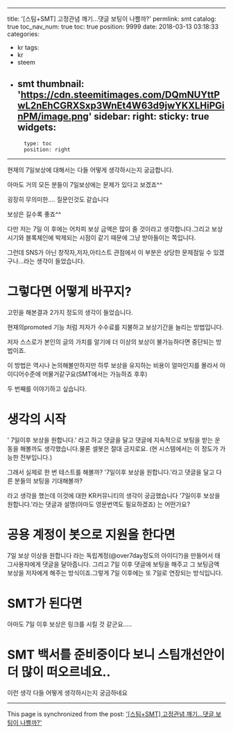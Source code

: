 
---
title: '[스팀+SMT] 고정관념 깨기...댓글 보팅이 나쁠까?'
permlink: smt
catalog: true
toc_nav_num: true
toc: true
position: 9999
date: 2018-03-13 03:18:33
categories:
- kr
tags:
- kr
- steem
- smt
thumbnail: 'https://cdn.steemitimages.com/DQmNUYttPwL2nEhCGRXSxp3WnEt4W63d9jwYKXLHiPGinPM/image.png'
sidebar:
    right:
        sticky: true
widgets:
    -
        type: toc
        position: right
---


현재의 7일보상에 대해서는 다들 어떻게 생각하시는지 궁금합니다.

아마도 거의 모든 분들이 7일보상에는 문제가 있다고 보겠죠^^

굉장히 무의미한.... 질문인것도 같습니다

보상은 길수록 좋죠^^

다만 저는 7일 이 후에는 어차피 보상 금액은 많이 줄 것이라고 생각합니다.그리고  보상시기와 블록체인에 박제되는 시점이 같기 때문에 그냥 받아들이는 쪽입니다.

그런데 SNS가 아닌 창작자,저자,아티스트 관점에서 이 부분은 상당한 문제점일 수 있겠구나...라는 생각이 들었습니다.

# 그렇다면 어떻게 바꾸지? 

고민을 해본결과 2가지 정도의 생각이 들었습니다.

현재의promoted 기능 처럼 저자가 수수료를 지불하고 보상기간을 늘리는 방법입니다.

저자 스스로가 본인의 글의 가치를 알기에 더 이상의 보상이 불가능하다면 중단되는 방법이죠.

이 방법은 역시나 논의해볼만하지만 하루 보상을 유지하는 비용이 얼마인지를 몰라서 아이디어수준에 머물거같구요(SMT에서는 가능하죠 후후)

두 번째를 이야기하고 싶습니다. 

# 생각의 시작 
 ' 7일이후 보상을 원합니다.' 라고 하고 댓글을 달고 댓글에 지속적으로 보팅을 받는 운동을 해볼까도 생각했습니다.물론 셀봇은 절대 금지로요. (현 시스템에서는 이 정도가 가능한 전부입니다.)

그래서 실제로 한 번 테스트를 해볼까? '7일이후 보상을 원합니다.'라고 댓글을 달고 다른 분들의 보팅을 기대해볼까? 

라고 생각을 했는데 이것에 대한 KR커뮤니티의 생각이 궁금했습니다 '7일이후 보상을 원합니다.'라는 댓글과 설명(아마도 영문번역도 필요하겠죠) 는 어떤가요?

# 공용 계정이 봇으로 지원을 한다면
7일 보상 이상을 원합니다 라는 독립계정(@over7day정도의 아이디?)을 만들어서 태그사용자에게 댓글을 달아줍니다. 그리고 7일 이후 댓글에 보팅을 해주고 그 보팅금액 보상을 저자에게 해주는 방식이죠.그렇게 7일 이후에는 또 7일로 연장되는 방식입니다.


# SMT가 된다면

아마도 7일 이후 보상은 링크를 시킬 것 같군요.....



# SMT 백서를 준비중이다 보니 스팀개선안이 더 많이 떠오르네요.. 

이런 생각 다들 어떻게 생각하시는지 궁금하네요

- - -

This page is synchronized from the post: ['[스팀+SMT] 고정관념 깨기...댓글 보팅이 나쁠까?'](https://steemit.com/@virus707/smt)
